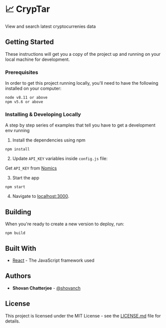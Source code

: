 # 📈 CrypTar

View and search latest cryptocurrenies data


## Getting Started

These instructions will get you a copy of the project up and running on your local machine for development.

### Prerequisites

In order to get this project running locally, you'll need to have the following installed on your computer:

```Shell
node v8.11 or above
npm v5.6 or above
```

### Installing & Developing Locally

A step by step series of examples that tell you have to get a development env running

1. Install the dependencies using npm

```Shell
npm install
```

2. Update `API_KEY` variables inside `config.js` file:

Get `API_KEY` from [Nomics](https://p.nomics.com/cryptocurrency-bitcoin-api)

3. Start the app

```Shell
npm start
```

4. Navigate to [localhost:3000](http://localhost:3000/).


<!--
## Running the tests

```shell
npm test
``` -->

## Building

When you're ready to create a new version to deploy, run:

```Shell
npm build
```


## Built With

- [React](https://reactjs.org/) - The JavaScript framework used


## Authors

- **Shovan Chatterjee** - [@shovanch](https://github.com/shovanch)


## License

This project is licensed under the MIT License - see the [LICENSE.md](https://github.com/shovanch/cryptar/blob/master/LICENSE.md) file for details.



